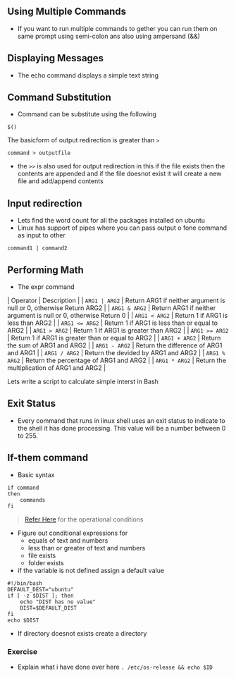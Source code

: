 Using Multiple Commands
------------------------

* If you want to run multiple commands to gether you can run them on same prompt using semi-colon ans also using ampersand (&&)
  

Displaying Messages
------------------------

* The echo command displays a simple text string




Command Substitution
---------------------
* Command can be substitute using the following 

```
$()
```

The basicform of output redirection is greater than `>`

```
command > outputfile
```
* the   `>>` is also used for output redirection in this if the file exists then the contents are appended and if the file doesnot exist
it will create a new file and add/append contents

Input redirection
------------------
* Lets find the word count for all the packages installed on ubuntu
* Linux has support of pipes where you can pass output o fone command as input to other 
```
command1 | command2
```
Performing Math
----------------
* The expr command

| Operator |   Description |
| `ARG1 | ARG2` | Return ARG1 if neither argument is null or 0, otherwise Return ARG2 |
| `ARG1 & ARG2` | Return ARG1 if neither argument is null or 0, otherwise Return 0 |
| `ARG1 < ARG2` | Return 1 if ARG1 is less than ARG2 |
| `ARG1 <= ARG2` | Return 1 if ARG1 is less than or equal to ARG2 |
| `ARG1 > ARG2` | Return 1 if ARG1 is greater than ARG2 | 
| `ARG1 >= ARG2` | Return 1 if ARG1 is greater than or equal to ARG2 |
| `ARG1 + ARG2` | Return the sum of ARG1 and ARG2 |
| `ARG1 - ARG2` | Return the difference of ARG1 and ARG1 |
| `ARG1 / ARG2` | Return the devided by ARG1 and ARG2 |
| `ARG1 % ARG2` | Return the percentage of ARG1 and ARG2 |
| `ARG1 * ARG2` | Return the multiplication of ARG1 and ARG2 |

Lets write a script to calculate simple interst in Bash


Exit Status
---------------

* Every command that runs in linux shell uses an exit status to indicate to the shell it has done processing. This value will be a number between 0 to 255.

If-them command
----------------
* Basic syntax

```
if command 
then
    commands
fi    
```
> [Refer Here](https://www.geeksforgeeks.org/basic-operators-in-shell-scripting/?ref=lbp) for the operational conditions

* Figure out conditional expressions for 
    * equals of text and numbers
    * less than or greater of text and numbers 
    * file exists
    * folder exists
* if the variable is not defined assign a default value
```
#!/bin/bash
DEFAULT_DEST="ubuntu"
if [ -z $DIST ]; then
    echo "DIST has no value"
    DIST=$DEFAULT_DIST
fi
echo $DIST    
```

* If directory doesnot exists create a directory    

### Exercise
* Explain what i have done over here `. /etc/os-release && echo $ID`
 